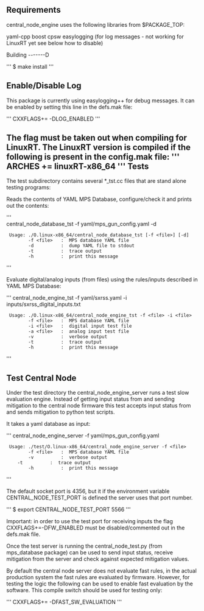 Requirements
------------

central_node_engine uses the following libraries from $PACKAGE_TOP:

  yaml-cpp
  boost
  cpsw
  easylogging (for log messages - not working for LinuxRT yet see below how to disable)


Building
-------D

'''
$ make install
'''

Enable/Disable Log
------------------

This package is currently using easylogging++ for debug messages. It can be enabled by setting this line in the defs.mak file:

'''
     CXXFLAGS+= -DLOG_ENABLED
'''

The flag must be taken out when compiling for LinuxRT. The LinuxRT version is compiled if the following is present in the config.mak file:
'''
    ARCHES += linuxRT-x86_64
'''
Tests
-----

The test subdirectory contains several *_tst.cc files that are stand alone testing programs:

Reads the contents of YAML MPS Database, configure/check it and prints out the contents:

'''     
     central_node_database_tst -f yaml/mps_gun_config.yaml -d

     Usage: ./O.linux-x86_64/central_node_database_tst [-f <file>] [-d]
       	    -f <file>   :  MPS database YAML file
       	    -d          :  dump YAML file to stdout
       	    -t          :  trace output
       	    -h          :  print this message
'''

Evaluate digital/analog inputs (from files) using the rules/inputs described in YAML MPS Database:

'''
     central_node_engine_tst -f yaml/sxrss.yaml  -i inputs/sxrss_digital_inputs.txt

     Usage: ./O.linux-x86_64/central_node_engine_tst -f <file> -i <file>
            -f <file>   :  MPS database YAML file
       	    -i <file>   :  digital input test file
       	    -a <file>   :  analog input test file
       	    -v          :  verbose output
       	    -t          :  trace output
       	    -h          :  print this message
'''

Test Central Node
-----------------

Under the test directory the central_node_engine_server runs a test slow evaluation engine.
Instead of getting input status from and sending mitigation to the central node firmware this
test accepts input status from and sends mitigation to python test scripts.

It takes a yaml database as input:

'''
     central_node_engine_server -f yaml/mps_gun_config.yaml

     Usage: ./test/O.linux-x86_64/central_node_engine_server -f <file>
            -f <file>   :  MPS database YAML file
     	    -v          :  verbose output
	    -t          :  trace output
            -h          :  print this message
'''

The default socket port is 4356, but it if the environment variable CENTRAL_NODE_TEST_PORT is
defined the server uses that port number.

'''
	$ export CENTRAL_NODE_TEST_PORT 5566
'''

Important: in order to use the test port for receiving inputs the flag CXXFLAGS+=-DFW_ENABLED must 
be disabled/commented out in the defs.mak file.

Once the test server is running the central_node_test.py (from mps_database package) can be used to send 
input status, receive mitigation from the server and check against expected mitigation values.

By default the central node server does not evaluate fast rules, in the actual production system the
fast rules are evaluated by firmware. However, for testing the logic the following can be used to
enable fast evaluation by the software. This compile switch should be used for testing only:

'''
CXXFLAGS+= -DFAST_SW_EVALUATION
'''